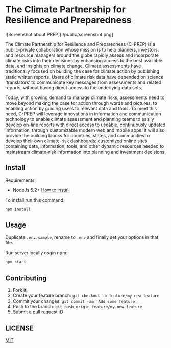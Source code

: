 # The Climate Partnership for Resilience and Preparedness

![Screenshot about PREP][./public/screenshot.png]

The Climate Partnership for Resilience and Preparedness (C-PREP) is a public-private collaboration whose mission is to help planners, investors, and resource managers around the globe rapidly assess and incorporate climate risks into their decisions by enhancing access to the best available data, and insights on climate change. Climate assessments have traditionally focused on building the case for climate action by publishing static written reports. Users of climate risk data have depended on science ‘translators’ to communicate key messages from assessments and related reports, without having direct access to the underlying data sets.

Today, with growing demand to manage climate risks, assessments need to move beyond making the case for action through words and pictures, to enabling action by guiding users to relevant data and tools. To meet this need, C-PREP will leverage innovations in information and communication technology to enable climate assessment and planning teams to easily develop on-line reports with direct access to useable, continuously updated information, through customizable modern web and mobile apps. It will also provide the building blocks for countries, states, and communities to develop their own climate-risk dashboards: customized online sites containing data, information, tools, and other dynamic resources needed to mainstream climate-risk information into planning and investment decisions.


## Install

Requirements:

* NodeJs 5.2+ [How to install](https://nodejs.org/download/)

To install run this command:

```bash
npm install
```


## Usage

Duplicate `.env.sample`, rename to `.env` and finally set your options in that file.

Run server locally usgin npm:

```bash
npm start
```


## Contributing

1. Fork it!
2. Create your feature branch: `git checkout -b feature/my-new-feature`
3. Commit your changes: `git commit -am 'Add some feature'`
4. Push to the branch: `git push origin feature/my-new-feature`
5. Submit a pull request :D


## LICENSE

[MIT](LICENSE)
